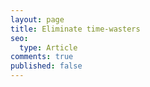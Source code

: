 ```yaml
---
layout: page
title: Eliminate time-wasters
seo:
  type: Article
comments: true
published: false
---
```

